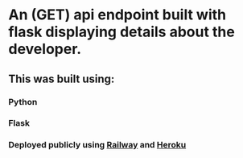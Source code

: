 # An (GET) api endpoint built with flask displaying details about the developer.

## This was built using:
### Python
### Flask
### Deployed publicly using [Railway](hng9task1api-production.up.railway.app) and [Heroku](https://tediyang-hng9-task-1.herokuapp.com/)
